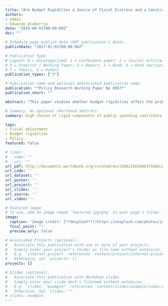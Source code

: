 ```yaml
---
title: "Are Budget Rigidities a Source of Fiscal Distress and a Constraint for Fiscal Consolidation?"
authors:
- admin
- Eduardo Olaberria
date: "2019-08-01T00:00:00Z"
doi: ""

# Schedule page publish date (NOT publication's date).
publishDate: "2017-01-01T00:00:00Z"

# Publication type.
# Legend: 0 = Uncategorized; 1 = Conference paper; 2 = Journal article;
# 3 = Preprint / Working Paper; 4 = Report; 5 = Book; 6 = Book section;
# 7 = Thesis; 8 = Patent
publication_types: ["3"]

# Publication name and optional abbreviated publication name.
publication: "*Policy Research Working Paper No 8957*"
publication_short: ""

abstract: "This paper studies whether budget rigidities affect the probability of countries getting into fiscal distress and reduce the likelihood of governments performing fiscal adjustments. Budget rigidities are constraints that limit the ability of the government to change the size and structure of the public budget in the short term. Budget rigidities stem from different institutional arrangements and therefore can take different forms. To build an indicator of rigid spending that is comparable across a large set of countries, this paper employs a simple definition based on budget components that are naturally inflexible: the sum of public wages, pensions, and debt service. It decomposes this measure into a structural component and a nonstructural component. Then, the paper applies a linear probability model to a panel of 182 advanced and developing countries. A key finding is that relatively high shares of rigid (observed) components of public spending contribute to countries getting into fiscal distress and are a constraint for fiscal consolidation. The paper finds evidence that a relatively high share of nonstructural rigid spending contributes to the probability of fiscal distress and reduces the probability of fiscal consolidation. Moreover, the effect of rigid expenditure seems to be more relevant for economies with high inequality, governments with lower margins of majority, and countries with lower institutional quality. In addition, when looking at the composition of the measure of rigid expenditure, there is also some evidence that higher expenditure on pensions reduces the probability of fiscal adjustment more robustly than higher expenditure on wages."

# Summary. An optional shortened abstract.
summary: High shares of rigid components of public spending contribute to countries getting into fiscal distress and are a constraint for fiscal consolidation.

tags:
- Fiscal adjustment 
- Budget rigidities
- Policy
featured: false

# links:
# - name: ""
#   url: ""
url_pdf: http://documents.worldbank.org/curated/en/250821565096379368/pdf/Are-Budget-Rigidities-a-Source-of-Fiscal-Distress-and-a-Constraint-for-Fiscal-Consolidation.pdf
url_code: ''
url_dataset: ''
url_poster: ''
url_project: ''
url_slides: ''
url_source: ''
url_video: ''

# Featured image
# To use, add an image named `featured.jpg/png` to your page's folder. 
image:
  caption: 'Image credit: [**Unsplash**](https://unsplash.com/photos/jdD8gXaTZsc)'
  focal_point: ""
  preview_only: false

# Associated Projects (optional).
#   Associate this publication with one or more of your projects.
#   Simply enter your project's folder or file name without extension.
#   E.g. `internal-project` references `content/project/internal-project/index.md`.
#   Otherwise, set `projects: []`.
projects: []

# Slides (optional).
#   Associate this publication with Markdown slides.
#   Simply enter your slide deck's filename without extension.
#   E.g. `slides: "example"` references `content/slides/example/index.md`.
#   Otherwise, set `slides: ""`.
# slides: example
---
```

